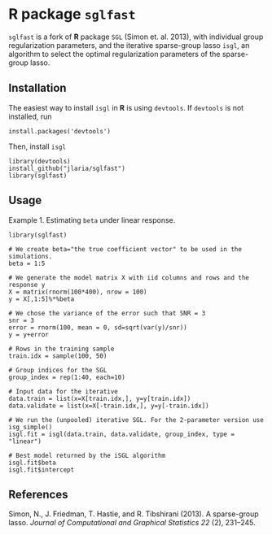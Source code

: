 # R package `sglfast`

`sglfast` is a fork of **R** package `SGL` (Simon et. al. 2013), with individual group regularization parameters, and the iterative sparse-group lasso `isgl`, an algorithm to select the optimal regularization parameters of the sparse-group lasso. 

## Installation

The easiest way to install `isgl` in **R** is using `devtools`. 
If `devtools` is not installed, run


	install.packages('devtools')


Then, install `isgl`

	library(devtools)
	install_github("jlaria/sglfast")
	library(sglfast)

## Usage

Example 1. Estimating `beta` under linear response.

    library(sglfast)
    
    # We create beta="the true coefficient vector" to be used in the simulations.
    beta = 1:5
    
    # We generate the model matrix X with iid columns and rows and the response y
    X = matrix(rnorm(100*400), nrow = 100)
    y = X[,1:5]%*%beta
    
    # We chose the variance of the error such that SNR = 3
    snr = 3
    error = rnorm(100, mean = 0, sd=sqrt(var(y)/snr))
    y = y+error

    # Rows in the training sample
    train.idx = sample(100, 50)
  
    # Group indices for the SGL  
    group_index = rep(1:40, each=10)

    # Input data for the iterative 
    data.train = list(x=X[train.idx,], y=y[train.idx])
    data.validate = list(x=X[-train.idx,], y=y[-train.idx])

    # We run the (unpooled) iterative SGL. For the 2-parameter version use isg_simple()
    isgl.fit = isgl(data.train, data.validate, group_index, type = "linear")
    
    # Best model returned by the iSGL algorithm
    isgl.fit$beta
    isgl.fit$intercept

## References

Simon, N., J. Friedman, T. Hastie, and R. Tibshirani (2013). A sparse-group lasso.
*Journal of Computational and Graphical Statistics 22* (2), 231–245.
